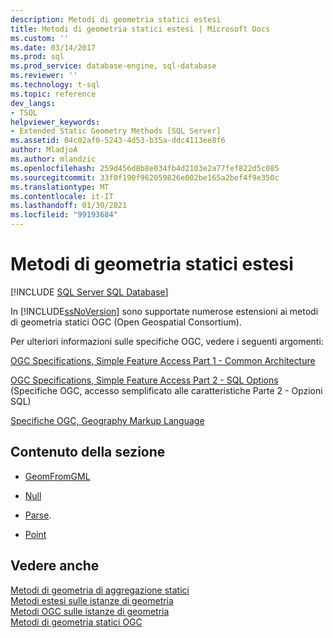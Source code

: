 ```yaml
---
description: Metodi di geometria statici estesi
title: Metodi di geometria statici estesi | Microsoft Docs
ms.custom: ''
ms.date: 03/14/2017
ms.prod: sql
ms.prod_service: database-engine, sql-database
ms.reviewer: ''
ms.technology: t-sql
ms.topic: reference
dev_langs:
- TSQL
helpviewer_keywords:
- Extended Static Geometry Methods [SQL Server]
ms.assetid: 04c02af0-5243-4d53-b35a-ddc4113ee8f6
author: MladjoA
ms.author: mlandzic
ms.openlocfilehash: 259d456d8b8e034fb4d2103e2a77fef822d5c085
ms.sourcegitcommit: 33f0f190f962059826e002be165a2bef4f9e350c
ms.translationtype: MT
ms.contentlocale: it-IT
ms.lasthandoff: 01/30/2021
ms.locfileid: "99193684"
---
```

# <a name="extended-static-geometry-methods"></a>Metodi di geometria statici estesi
[!INCLUDE [SQL Server SQL Database](../../includes/applies-to-version/sql-asdb.md)]

  In [!INCLUDE[ssNoVersion](../../includes/ssnoversion-md.md)] sono supportate numerose estensioni ai metodi di geometria statici OGC (Open Geospatial Consortium).  
  
 Per ulteriori informazioni sulle specifiche OGC, vedere i seguenti argomenti:  
  
 [OGC Specifications, Simple Feature Access Part 1 - Common Architecture](https://go.microsoft.com/fwlink/?LinkId=93627)  
  
 [OGC Specifications, Simple Feature Access Part 2 - SQL Options](https://go.microsoft.com/fwlink/?LinkId=93628) (Specifiche OGC, accesso semplificato alle caratteristiche Parte 2 - Opzioni SQL)  
  
 [Specifiche OGC, Geography Markup Language](https://go.microsoft.com/fwlink/?LinkId=93629)  
  
## <a name="in-this-section"></a>Contenuto della sezione  
  
-   [GeomFromGML](../../t-sql/spatial-geometry/geomfromgml-geometry-data-type.md)  
  
-   [Null](../../t-sql/spatial-geometry/null-geometry-data-type.md)  
  
-   [Parse](../../t-sql/spatial-geometry/parse-geometry-data-type.md).  
  
-   [Point](../../t-sql/spatial-geometry/point-geometry-data-type.md)  
  
## <a name="see-also"></a>Vedere anche  
 [Metodi di geometria di aggregazione statici](../../t-sql/spatial-geometry/static-aggregate-geometry-methods.md)   
 [Metodi estesi sulle istanze di geometria](../../t-sql/spatial-geometry/extended-methods-on-geometry-instances.md)   
 [Metodi OGC sulle istanze di geometria](../../t-sql/spatial-geometry/ogc-methods-on-geometry-instances.md)   
 [Metodi di geometria statici OGC](../../t-sql/spatial-geometry/ogc-static-geometry-methods.md)  
  
  
